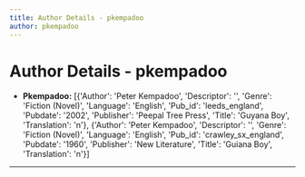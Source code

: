 ```yaml
---
title: Author Details - pkempadoo
author: pkempadoo
---
```


# Author Details - pkempadoo

<ul>
    <li><strong>Pkempadoo:</strong> [{'Author': 'Peter Kempadoo', 'Descriptor': '', 'Genre': 'Fiction (Novel)', 'Language': 'English', 'Pub_id': 'leeds_england', 'Pubdate': '2002', 'Publisher': 'Peepal Tree Press', 'Title': 'Guyana Boy', 'Translation': 'n'}, {'Author': 'Peter Kempadoo', 'Descriptor': '', 'Genre': 'Fiction (Novel)', 'Language': 'English', 'Pub_id': 'crawley_sx_england', 'Pubdate': '1960', 'Publisher': 'New Literature', 'Title': 'Guiana Boy', 'Translation': 'n'}]</li>
</ul>
<hr>